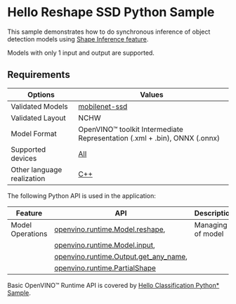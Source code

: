 # Hello Reshape SSD Python Sample

This sample demonstrates how to do synchronous inference of object detection models using [Shape Inference feature](https://docs.openvino.ai/2023.3/openvino_docs_OV_UG_ShapeInference.html).

Models with only 1 input and output are supported.

## Requirements

| Options                     | Values                                                                                                   |
| ----------------------------| ---------------------------------------------------------------------------------------------------------|
| Validated Models            | [mobilenet-ssd](https://docs.openvino.ai/2023.3/omz_models_model_mobilenet_ssd.html)                     |
| Validated Layout            | NCHW                                                                                                     |
| Model Format                | OpenVINO™ toolkit Intermediate Representation (.xml + .bin), ONNX (.onnx)                                |
| Supported devices           | [All](https://docs.openvino.ai/2024/about-openvino/compatibility-and-support/supported-devices.html)      |
| Other language realization  | [C++](https://docs.openvino.ai/2023.3/openvino_sample_hello_reshape_ssd.html)                            |

The following Python API is used in the application:

| Feature          | API                                                                                                                                                                        | Description          |
| -----------------| ---------------------------------------------------------------------------------------------------------------------------------------------------------------------------|----------------------|
| Model Operations | [openvino.runtime.Model.reshape](https://docs.openvino.ai/2023.3/api/ie_python_api/_autosummary/openvino.runtime.Model.html#openvino.runtime.Model.reshape),               | Managing of model    |
|                  | [openvino.runtime.Model.input](https://docs.openvino.ai/2023.3/api/ie_python_api/_autosummary/openvino.runtime.Model.html#openvino.runtime.Model.input),                   |                      |
|                  | [openvino.runtime.Output.get_any_name](https://docs.openvino.ai/2023.3/api/ie_python_api/_autosummary/openvino.runtime.Output.html#openvino.runtime.Output.get_any_name),  |                      |
|                  | [openvino.runtime.PartialShape](https://docs.openvino.ai/2023.3/api/ie_python_api/_autosummary/openvino.runtime.PartialShape.html)                                         |                      |

Basic OpenVINO™ Runtime API is covered by [Hello Classification Python* Sample](https://docs.openvino.ai/2023.3/openvino_sample_hello_classification.html).
